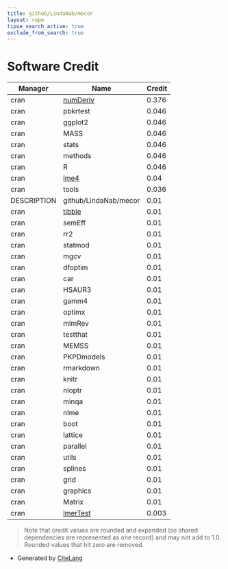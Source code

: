 ```yaml
---
title: github/LindaNab/mecor
layout: repo
tipue_search_active: true
exclude_from_search: true
---
```

# Software Credit

|Manager|Name|Credit|
|-------|----|------|
|cran|[numDeriv](http://optimizer.r-forge.r-project.org/)|0.376|
|cran|pbkrtest|0.046|
|cran|ggplot2|0.046|
|cran|MASS|0.046|
|cran|stats|0.046|
|cran|methods|0.046|
|cran|R|0.046|
|cran|[lme4](https://github.com/lme4/lme4/)|0.04|
|cran|tools|0.036|
|DESCRIPTION|github/LindaNab/mecor|0.01|
|cran|[tibble](https://tibble.tidyverse.org/)|0.01|
|cran|semEff|0.01|
|cran|rr2|0.01|
|cran|statmod|0.01|
|cran|mgcv|0.01|
|cran|dfoptim|0.01|
|cran|car|0.01|
|cran|HSAUR3|0.01|
|cran|gamm4|0.01|
|cran|optimx|0.01|
|cran|mlmRev|0.01|
|cran|testthat|0.01|
|cran|MEMSS|0.01|
|cran|PKPDmodels|0.01|
|cran|rmarkdown|0.01|
|cran|knitr|0.01|
|cran|nloptr|0.01|
|cran|minqa|0.01|
|cran|nlme|0.01|
|cran|boot|0.01|
|cran|lattice|0.01|
|cran|parallel|0.01|
|cran|utils|0.01|
|cran|splines|0.01|
|cran|grid|0.01|
|cran|graphics|0.01|
|cran|Matrix|0.01|
|cran|[lmerTest](https://github.com/runehaubo/lmerTestR)|0.003|


> Note that credit values are rounded and expanded (so shared dependencies are represented as one record) and may not add to 1.0. Rounded values that hit zero are removed.


- Generated by [CiteLang](https://github.com/vsoch/citelang)

